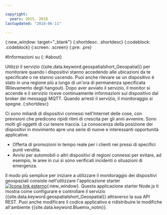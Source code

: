 ```yaml
---

copyright:
  years: 2015, 2018
lastupdated: "2018-06-11"

---
```


<!-- Attribute definitions -->
{:new_window: target="_blank"}
{:shortdesc: .shortdesc}
{:codeblock: .codeblock}
{:screen: .screen}
{:pre: .pre}

#Informazioni su
{: #about}


Utilizzi il servizio {{site.data.keyword.geospatialshort_Geospatial}}
per monitorare quando i dispositivi stanno accedendo alle ubicazioni da te specificate o ne stanno uscendo. Puoi anche
rilevare se un dispositivo è stato in una regione più a lungo di un'ora di permanenza specificata
(Rilevamento degli hangout). Dopo aver avviato il servizio, il monitor si accende
e il servizio riceve continuamente informazioni sul dispositivo
dal broker dei messaggi MQTT. Quando arresti il servizio, il monitoraggio
si spegne.
{:shortdesc}


Ci sono miliardi di dispositivi connessi nell'Internet delle cose,
con previsioni che predicono ripidi ritmi di crescita per gli anni
avvenire. Sono molti gli oggetti di cui tenere traccia. La conoscenza
della posizione dei dispositivi in movimento apre una serie di nuove e
interessanti opportunità applicative.

* Offerta di promozioni in tempo reale per i clienti nei pressi di
specifici punti vendita.
* Avvisi per automobili o altri dispositivi di regioni connessi per evitare,
ad esempio, le aree in cui si sono verificati incidenti o situazioni di
emergenza.


Il modo più semplice per iniziare a utilizzare il monitoraggio dei dispositivi geospaziali consiste nell'utilizzare l'applicazione starter [ ![Icona link esterno](../../icons/launch-glyph.svg "Icona link esterno")](https://developer.ibm.com/streamsdev/docs/build-real-time-location-monitoring-application-ibm-cloud-geospatial-analytics-node-js/){:new_window}. Questa applicazione starter Node.js ti mostra come configurare e controllare il servizio {{site.data.keyword.geospatialshort_Geospatial}} attraverso la sua API REST. Puoi anche modificare il codice applicativo
e ridistribuire le modifiche all'ambiente
{{site.data.keyword.Bluemix_notm}}.
